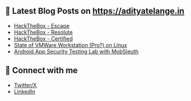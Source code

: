 
## 📕 **Latest Blog Posts on https://adityatelange.in**
<!-- BLOG-POST-LIST:START -->
- [HackTheBox - Escape](https://adityatelange.in/writeups/hackthebox/escape/?ref=gh)
- [HackTheBox - Resolute](https://adityatelange.in/writeups/hackthebox/resolute/?ref=gh)
- [HackTheBox - Certified](https://adityatelange.in/writeups/hackthebox/certified/?ref=gh)
- [State of VMWare Workstation &lpar;Pro?&rpar; on Linux](https://adityatelange.in/blog/state-of-vmware-workstation-linux/?ref=gh)
- [Android App Security Testing Lab with MobSleuth](https://adityatelange.in/blog/mobsleuth-lab/?ref=gh)<!-- BLOG-POST-LIST:END -->


## 📇 **Connect with me**

- [Twitter/X](https://x.com/adityatelange)
- [LinkedIn](https://www.linkedin.com/in/adityatelange)

